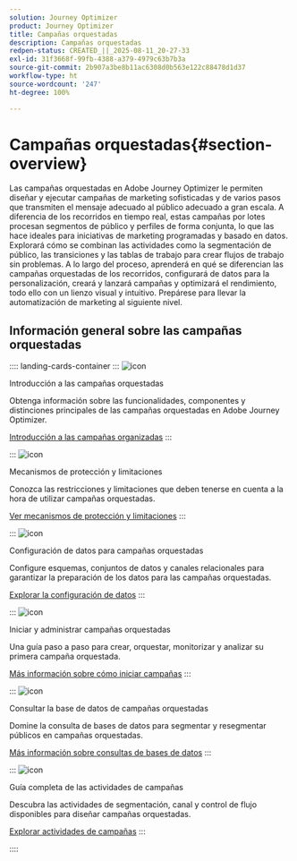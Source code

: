 ```yaml
---
solution: Journey Optimizer
product: Journey Optimizer
title: Campañas orquestadas
description: Campañas orquestadas
redpen-status: CREATED_||_2025-08-11_20-27-33
exl-id: 31f3668f-99fb-4388-a379-4979c63b7b3a
source-git-commit: 2b907a3be8b11ac6308d0b563e122c88478d1d37
workflow-type: ht
source-wordcount: '247'
ht-degree: 100%

---
```


# Campañas orquestadas{#section-overview}

Las campañas orquestadas en Adobe Journey Optimizer le permiten diseñar y ejecutar campañas de marketing sofisticadas y de varios pasos que transmiten el mensaje adecuado al público adecuado a gran escala. A diferencia de los recorridos en tiempo real, estas campañas por lotes procesan segmentos de público y perfiles de forma conjunta, lo que las hace ideales para iniciativas de marketing programadas y basado en datos. Explorará cómo se combinan las actividades como la segmentación de público, las transiciones y las tablas de trabajo para crear flujos de trabajo sin problemas. A lo largo del proceso, aprenderá en qué se diferencian las campañas orquestadas de los recorridos, configurará de datos para la personalización, creará y lanzará campañas y optimizará el rendimiento, todo ello con un lienzo visual y intuitivo. Prepárese para llevar la automatización de marketing al siguiente nivel.

## Información general sobre las campañas orquestadas

:::: landing-cards-container
:::
![icon](https://cdn.experienceleague.adobe.com/icons/book.svg?lang=es)

Introducción a las campañas orquestadas

Obtenga información sobre las funcionalidades, componentes y distinciones principales de las campañas orquestadas en Adobe Journey Optimizer.

[Introducción a las campañas organizadas](../using/orchestrated/gs-orchestrated-campaigns.md)
:::

:::
![icon](https://cdn.experienceleague.adobe.com/icons/shield-halved.svg?lang=es)

Mecanismos de protección y limitaciones

Conozca las restricciones y limitaciones que deben tenerse en cuenta a la hora de utilizar campañas orquestadas.

[Ver mecanismos de protección y limitaciones](../using/orchestrated/guardrails.md)
:::

:::
![icon](https://cdn.experienceleague.adobe.com/icons/gear.svg?lang=es)

Configuración de datos para campañas orquestadas

Configure esquemas, conjuntos de datos y canales relacionales para garantizar la preparación de los datos para las campañas orquestadas.

[Explorar la configuración de datos](data-configuration-landing-page.md)
:::

:::
![icon](https://cdn.experienceleague.adobe.com/icons/circle-play.svg?lang=es)

Iniciar y administrar campañas orquestadas

Una guía paso a paso para crear, orquestar, monitorizar y analizar su primera campaña orquestada.

[Más información sobre cómo iniciar campañas](launch-landing-page.md)
:::

:::
![icon](https://cdn.experienceleague.adobe.com/icons/code-branch.svg?lang=es)

Consultar la base de datos de campañas orquestadas

Domine la consulta de bases de datos para segmentar y resegmentar públicos en campañas orquestadas.

[Más información sobre consultas de bases de datos](query-database-landing-page.md)
:::

:::
![icon](https://cdn.experienceleague.adobe.com/icons/puzzle-piece.svg?lang=es)

Guía completa de las actividades de campañas

Descubra las actividades de segmentación, canal y control de flujo disponibles para diseñar campañas orquestadas.

[Explorar actividades de campañas](design-campaigns-landing-page.md)
:::

::::
